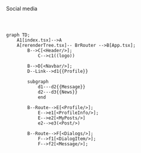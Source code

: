 Social media

```mermaid



graph TD;
    A1[index.tsx]-->A
    A[rerenderTree.tsx]-- BrRouter -->B[App.tsx];
        B-->C[<Header/>];
            C-->c1((logo))
    
        B-->D[<Navbar/>];
        D--Link-->d1{{Profile}}
        
        subgraph    
            d1---d2{{Message}}
            d2---d3{{News}}
            end
           
        B--Route-->E[<Profile/>];
            E-->e1[<ProfileInfo/>];
            E-->e2[<MyPosts/>]
            e2-->e3(<Post/>)
            
        B--Route-->F[<Dialogs/>];
            F-->f1[<DialogItem/>];
            F-->f2[<Message/>];
            
            
            
           
   

 ```



 
 
 
 
 
 
 
 
 
 
 
 
 
 
 
 
 
 
 
 
 
 
 
 
 
 
 
 
 
 
 
 
 
 
 
 
 
 
 
 
 
 
 
 
 
 
 
 
 
 
 
 
 
 
 
 
 
 
 
 
 
 
 
 
 
 
 
 
 
 
 
 
 
 
 
 
 
 
 
 
 
 
 
 
 
 
 
 
 
 
 
 
 
 
 
 
 
 
 
 
 
 
 
 
 
 
 
 
 
 
 
 
 
 
 
 
 
 
 
 
 
 
 
 
 
 
 
 
 
 
 
 
 
 
 
 
 
 
 
 
 
 
 
 
 
 
 
 
 
 
 
 
 
 
 
 
 
 
 
 
 
 
 
 
 
 
 
 
 
 
 
 